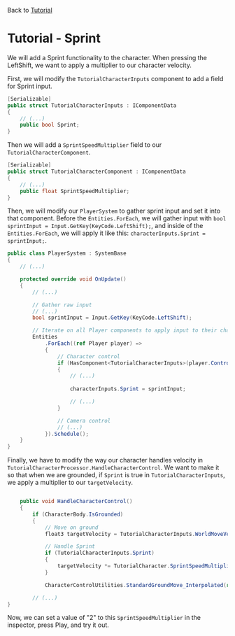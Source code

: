 Back to [Tutorial](../tutorial.md)

# Tutorial - Sprint

We will add a Sprint functionality to the character. When pressing the LeftShift, we want to apply a multiplier to our character velocity.

First, we will modify the `TutorialCharacterInputs` component to add a field for Sprint input.

```cs
[Serializable]
public struct TutorialCharacterInputs : IComponentData
{
    // (...)
    public bool Sprint; 
}
```

Then we will add a `SprintSpeedMultiplier` field to our `TutorialCharacterComponent`.

```cs
[Serializable]
public struct TutorialCharacterComponent : IComponentData
{
    // (...)
    public float SprintSpeedMultiplier; 
}
```

Then, we will modify our `PlayerSystem` to gather sprint input and set it into that component. Before the `Entities.ForEach`, we will gather input with `bool sprintInput = Input.GetKey(KeyCode.LeftShift);`, and inside of the `Entities.ForEach`, we will apply it like this: `characterInputs.Sprint = sprintInput;`.

```cs
public class PlayerSystem : SystemBase
{
    // (...)

    protected override void OnUpdate()
    {
        // (...)

        // Gather raw input
        // (...)
        bool sprintInput = Input.GetKey(KeyCode.LeftShift);

        // Iterate on all Player components to apply input to their character
        Entities
            .ForEach((ref Player player) =>
            {
                // Character control
                if (HasComponent<TutorialCharacterInputs>(player.ControlledCharacter))
                {
                    // (...)
                    
                    characterInputs.Sprint = sprintInput;

                    // (...)
                }

                // Camera control
                // (...)
            }).Schedule();
    }
}
```

Finally, we have to modify the way our character handles velocity in `TutorialCharacterProcessor.HandleCharacterControl`. We want to make it so that when we are grounded, if `Sprint` is true in `TutorialCharacterInputs`, we apply a multiplier to our `targetVelocity`.

```cs

    public void HandleCharacterControl()
    {
        if (CharacterBody.IsGrounded)
        {
            // Move on ground
            float3 targetVelocity = TutorialCharacterInputs.WorldMoveVector * TutorialCharacter.GroundMaxSpeed;

            // Handle Sprint
            if (TutorialCharacterInputs.Sprint)
            {
                targetVelocity *= TutorialCharacter.SprintSpeedMultiplier;
            }

            CharacterControlUtilities.StandardGroundMove_Interpolated(ref CharacterBody.RelativeVelocity, targetVelocity, TutorialCharacter.GroundedMovementSharpness, DeltaTime, GroundingUp, CharacterBody.GroundHit.Normal);

        // (...)
}
```

Now, we can set a value of "2" to this `SprintSpeedMultiplier` in the inspector, press Play, and try it out.
